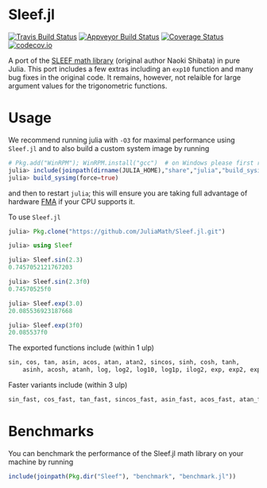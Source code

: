 # Sleef.jl

[![Travis Build Status](https://travis-ci.org/JuliaMath/Sleef.jl.svg?branch=master)](https://travis-ci.org/JuliaMath/Sleef.jl)
[![Appveyor Build Status](https://ci.appveyor.com/api/projects/status/307l6b799amrpvks/branch/master?svg=true)](https://ci.appveyor.com/project/simonbyrne/Sleef-jl/branch/master)
[![Coverage Status](https://coveralls.io/repos/JuliaMath/Sleef.jl/badge.svg?branch=master&service=github)](https://coveralls.io/github/JuliaMath/Sleef.jl?branch=master)
[![codecov.io](http://codecov.io/github/JuliaMath/Sleef.jl/coverage.svg?branch=master)](http://codecov.io/github/JuliaMath/Sleef.jl?branch=master)

A port of the [SLEEF math library](https://github.com/shibatch/sleef) (original author Naoki Shibata) in pure Julia. This port includes a few extras including an `exp10` function and many bug fixes in the original code. It remains, however, not relaible for large argument values for the trigonometric functions.

# Usage

We recommend running julia with `-O3` for maximal performance using `Sleef.jl` and to also build a custom system image by running
```julia
# Pkg.add("WinRPM"); WinRPM.install("gcc")  # on Windows please first run this line
julia> include(joinpath(dirname(JULIA_HOME),"share","julia","build_sysimg.jl"))
julia> build_sysimg(force=true)
```
and then to restart `julia`; this will ensure you are taking full advantage of hardware [FMA](https://en.wikipedia.org/wiki/FMA_instruction_set)  if your CPU supports it.


To use  `Sleef.jl`
```julia
julia> Pkg.clone("https://github.com/JuliaMath/Sleef.jl.git")

julia> using Sleef

julia> Sleef.sin(2.3)
0.7457052121767203

julia> Sleef.sin(2.3f0)
0.74570525f0

julia> Sleef.exp(3.0)
20.085536923187668

julia> Sleef.exp(3f0)
20.085537f0
```

The exported functions include (within 1 ulp)
```julia
sin, cos, tan, asin, acos, atan, atan2, sincos, sinh, cosh, tanh,
    asinh, acosh, atanh, log, log2, log10, log1p, ilog2, exp, exp2, exp10, expm1, ldexp, cbrt, pow
 ```
 Faster variants include (within 3 ulp)

 ```julia
sin_fast, cos_fast, tan_fast, sincos_fast, asin_fast, acos_fast, atan_fast, atan2_fast, log_fast, cbrt_fast
```

# Benchmarks

You can benchmark the performance of the Sleef.jl math library on your machine by running

```julia
include(joinpath(Pkg.dir("Sleef"), "benchmark", "benchmark.jl"))
```